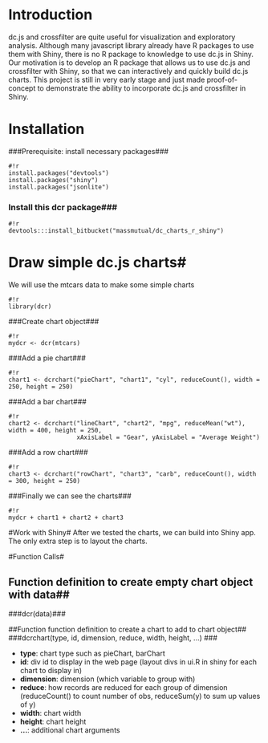 # Introduction #
dc.js and crossfilter are quite useful for visualization and exploratory analysis. Although many javascript library already have R packages to use them with Shiny, there is no R package to knowledge to use dc.js in Shiny. Our motivation is to develop an R package that allows us to use dc.js and crossfilter with Shiny, so that we can interactively and quickly build dc.js charts. This project is still in very early stage and just made proof-of-concept to demonstrate the ability to incorporate dc.js and crossfilter in Shiny.

# Installation #
###Prerequisite: install necessary packages###

```
#!r
install.packages("devtools")
install.packages("shiny")
install.packages("jsonlite")
```
### Install this dcr package###
```
#!r
devtools:::install_bitbucket("massmutual/dc_charts_r_shiny")
```

# Draw simple dc.js charts#
We will use the mtcars data to make some simple charts
```
#!r
library(dcr)
```


###Create chart object###
```
#!r
mydcr <- dcr(mtcars)
```

###Add a pie chart###
```
#!r
chart1 <- dcrchart("pieChart", "chart1", "cyl", reduceCount(), width = 250, height = 250)
```

###Add a bar chart###
```
#!r
chart2 <- dcrchart("lineChart", "chart2", "mpg", reduceMean("wt"), width = 400, height = 250,
                   xAxisLabel = "Gear", yAxisLabel = "Average Weight")
```

###Add a row chart###
```
#!r
chart3 <- dcrchart("rowChart", "chart3", "carb", reduceCount(), width = 300, height = 250)
```

###Finally we can see the charts###
```
#!r
mydcr + chart1 + chart2 + chart3
```

#Work with Shiny#
After we tested the charts, we can build into Shiny app. The only extra step is to layout the charts.

#Function Calls#
## Function definition to create empty chart object with data##
###dcr(data)###

##Function function definition to create a chart to add to chart object##
###dcrchart(type, id, dimension, reduce, width, height, ...) ###
* __type__: chart type such as pieChart, barChart
* __id__: div id to display in the web page (layout divs in ui.R in shiny for each chart to display in)
* __dimension__: dimension (which variable to group with)
* __reduce__: how records are reduced for each group of dimension (reduceCount() to count number of obs, reduceSum(y) to sum up values of y)
* __width__: chart width
* __height__: chart height
* __...__: additional chart arguments